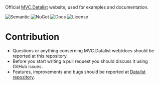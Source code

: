 Official [MVC.Datalist](http://mvc-datalist.azurewebsites.net/) website, used for examples and documentation.

![Semantic](https://img.shields.io/badge/sem-ver-lightgrey.svg?style=plastic)
![NuGet](https://img.shields.io/nuget/v/Datalist.svg?style=plastic)
![Docs](https://img.shields.io/github/release/NonFactors/MVC5.Datalist.Web.svg?style=plastic&label=docs)
![License](https://img.shields.io/badge/license-MIT-green.svg?style=plastic)

# Contribution
- Questions or anything conserning MVC.Datalist web/docs should be reported at this repository.
- Before you start writing a pull request you should discuss it using GitHub issues.
- Features, improvements and bugs should be reported at [Datalist repository](https://github.com/NonFactors/MVC5.Datalist).
